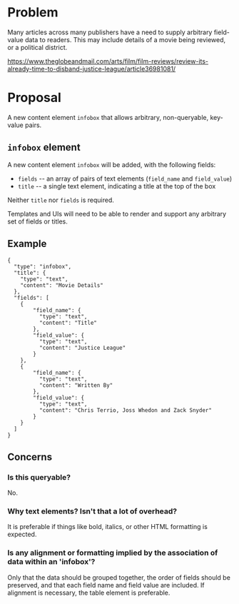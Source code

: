 # Problem

Many articles across many publishers have a need to supply arbitrary field-value data to readers. This may include details of a movie being reviewed, or a political district.

https://www.theglobeandmail.com/arts/film/film-reviews/review-its-already-time-to-disband-justice-league/article36981081/


# Proposal

A new content element `infobox` that allows arbitrary, non-queryable, key-value pairs.

## `infobox` element

A new content element `infobox` will be added, with the following fields:

* `fields` -- an array of pairs of text elements (`field_name` and `field_value`)
* `title` -- a single text element, indicating a title at the top of the box

Neither `title` nor `fields` is required.

Templates and UIs will need to be able to render and support any arbitrary set of fields or titles.


## Example
```
{
  "type": "infobox",
  "title": {
    "type": "text",
    "content": "Movie Details"
  },
  "fields": [
    {
        "field_name": {
          "type": "text",
          "content": "Title"
        },
        "field_value": {
          "type": "text",
          "content": "Justice League"
        }
    },
    {
        "field_name": {
          "type": "text",
          "content": "Written By"
        },
        "field_value": {
          "type": "text",
          "content": "Chris Terrio, Joss Whedon and Zack Snyder"
        }
    }
  ]
}
```


## Concerns

### Is this queryable?

No.

### Why text elements? Isn't that a lot of overhead?

It is preferable if things like bold, italics, or other HTML formatting is expected.

### Is any alignment or formatting implied by the association of data within an 'infobox'?

Only that the data should be grouped together, the order of fields should be preserved, and that each field name and field value are included. If alignment is necessary, the table element is preferable.
